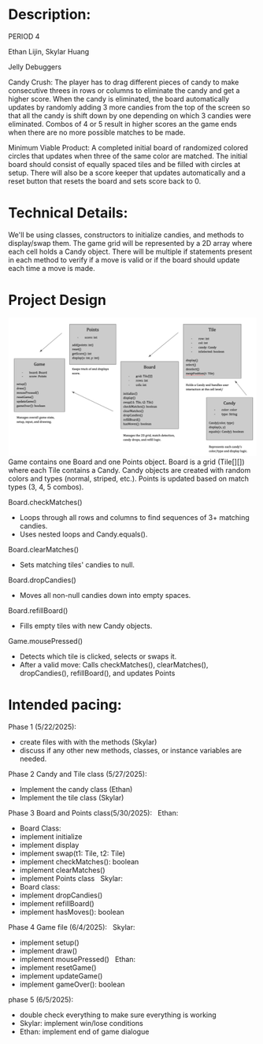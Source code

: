 # Description:
PERIOD 4

Ethan Lijin, Skylar Huang

Jelly Debuggers

Candy Crush: The player has to drag different pieces of candy to make consecutive threes in rows or columns to eliminate the candy and get a higher score. When the candy is eliminated, the board automatically updates by randomly adding 3 more candies from the top of the screen so that all the candy is shift down by one depending on which 3 candies were eliminated. Combos of 4 or 5 result in higher scores an the game ends when there are no more possible matches to be made.

Minimum Viable Product: A completed initial board of randomized colored circles that updates when three of the same color are matched. The initial board should consist of equally spaced tiles and be filled with circles at setup. There will also be a score keeper that updates automatically and a reset button that resets the board and sets score back to 0.

# Technical Details:

We'll be using classes, constructors to initialize candies, and methods to display/swap them. The game grid will be represented by a 2D array where each cell holds a Candy object. There will be multiple if statements present in each method to verify if a move is valid or if the board should update each time a move is made. 

# Project Design
![Alt text](classes.png?raw=true "Classes" ) 
Game contains one Board and one Points object.
Board is a grid (Tile[][]) where each Tile contains a Candy.
Candy objects are created with random colors and types (normal, striped, etc.).
Points is updated based on match types (3, 4, 5 combos).

Board.checkMatches()
- Loops through all rows and columns to find sequences of 3+ matching candies.
- Uses nested loops and Candy.equals().

Board.clearMatches()
- Sets matching tiles' candies to null.

Board.dropCandies()
- Moves all non-null candies down into empty spaces.

Board.refillBoard()
- Fills empty tiles with new Candy objects.

Game.mousePressed()
- Detects which tile is clicked, selects or swaps it.
- After a valid move: Calls checkMatches(), clearMatches(), dropCandies(), refillBoard(), and updates Points


# Intended pacing:
Phase 1 (5/22/2025):
&nbsp;
- create files with with the methods (Skylar)
- discuss if any other new methods, classes, or instance variables are needed. 

Phase 2 Candy and Tile class (5/27/2025):
&nbsp;
- Implement the candy class (Ethan)
- Implement the tile class (Skylar)

Phase 3 Board and Points class(5/30/2025):
&nbsp;
Ethan:
- Board Class:
- implement initialize
- implement display
- implement swap(t1: Tile, t2: Tile)
- implement checkMatches(): boolean
- implement clearMatches()
&nbsp;
- implement Points class
&nbsp;
Skylar:
- Board class:
- implement dropCandies()
- implement refillBoard()
- implement hasMoves(): boolean

Phase 4 Game file (6/4/2025):
&nbsp;
Skylar:
- implement setup()
- implement draw()
- implement mousePressed()
&nbsp;
Ethan:
- implement resetGame()
- implement updateGame()
- implement gameOver(): boolean

phase 5 (6/5/2025):
&nbsp;
- double check everything to make sure everything is working
- Skylar: implement win/lose conditions 
- Ethan: implement end of game dialogue



